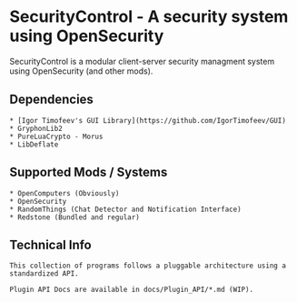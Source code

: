 # SecurityControl - A security system using OpenSecurity

SecurityControl is a modular client-server security managment system using OpenSecurity (and other mods).

## Dependencies

    * [Igor Timofeev's GUI Library](https://github.com/IgorTimofeev/GUI)
    * GryphonLib2
    * PureLuaCrypto - Morus
    * LibDeflate

## Supported Mods / Systems

    * OpenComputers (Obviously)
    * OpenSecurity
    * RandomThings (Chat Detector and Notification Interface)
    * Redstone (Bundled and regular)

## Technical Info

    This collection of programs follows a pluggable architecture using a standardized API.

    Plugin API Docs are available in docs/Plugin_API/*.md (WIP).